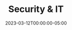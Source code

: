 ---
title: "Security & IT"
date: 2023-03-12T00:00:00-05:00
icon: "ti-key"
description: "Deployment advice for technical roles"
type: "docs"
weight: 3
---